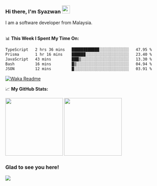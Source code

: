 ### Hi there, I'm Syazwan <img src="https://media.giphy.com/media/hvRJCLFzcasrR4ia7z/giphy.gif" width="25px">
I am a software developer from Malaysia.
<br/><br/>

📊 **This Week I Spent My Time On:**
<!--START_SECTION:waka-->

```txt
TypeScript   2 hrs 36 mins   ████████████░░░░░░░░░░░░░   47.95 %
Prisma       1 hr 16 mins    ██████░░░░░░░░░░░░░░░░░░░   23.40 %
JavaScript   43 mins         ███▒░░░░░░░░░░░░░░░░░░░░░   13.30 %
Bash         16 mins         █▒░░░░░░░░░░░░░░░░░░░░░░░   04.94 %
JSON         12 mins         █░░░░░░░░░░░░░░░░░░░░░░░░   03.91 %
```

<!--END_SECTION:waka-->
[![Waka Readme](https://github.com/syazwanz/syazwanz/actions/workflows/wakatime.yml/badge.svg)](https://github.com/syazwanz/syazwanz/actions/workflows/wakatime.yml)

📈 **My GitHub Stats:**

<p>
  <img height="180em" src="https://github-readme-stats.vercel.app/api?username=syazwanz&show_icons=true&hide_border=false&&count_private=true&include_all_commits=true" />
  <img height="180em" src="https://github-readme-stats.vercel.app/api/top-langs/?username=syazwanz&exclude_repo=KNN-Image-Classification&show_icons=true&hide_border=false&layout=compact&langs_count=8"/>
</p>

### Glad to see you here!
![](https://visitor-badge.glitch.me/badge?page_id=syazwanz.syazwanz)
